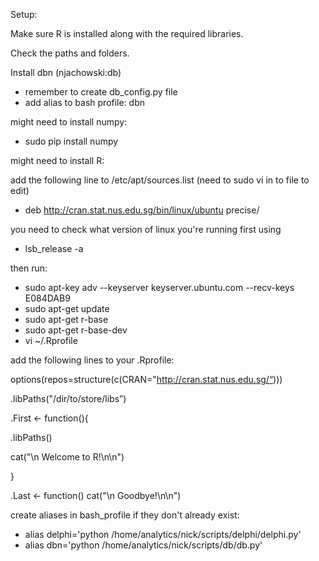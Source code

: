 Setup:

Make sure R is installed along with the required libraries.

Check the paths and folders.

Install dbn (njachowski:db)
- remember to create db_config.py file
- add alias to bash profile: dbn

might need to install numpy: 
- sudo pip install numpy

might need to install R:

add the following line to /etc/apt/sources.list (need to sudo vi in to file to edit)
- deb http://cran.stat.nus.edu.sg/bin/linux/ubuntu precise/

you need to check what version of linux you're running first using
- lsb_release -a

then run:
- sudo apt-key adv --keyserver keyserver.ubuntu.com --recv-keys E084DAB9 
- sudo apt-get update
- sudo apt-get r-base 
- sudo apt-get r-base-dev
- vi ~/.Rprofile 

add the following lines to your .Rprofile:

options(repos=structure(c(CRAN="http://cran.stat.nus.edu.sg/“)))

.libPaths("/dir/to/store/libs”)

.First <- function(){

  .libPaths()

  cat("\n   Welcome to R!\n\n")

}

.Last <- function()  cat("\n   Goodbye!\n\n")

create aliases in bash_profile if they don't already exist:
- alias delphi='python /home/analytics/nick/scripts/delphi/delphi.py'
- alias dbn='python /home/analytics/nick/scripts/db/db.py'

